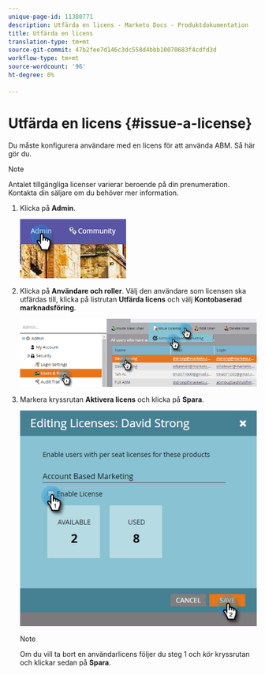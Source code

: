 ```yaml
---
unique-page-id: 11380771
description: Utfärda en licens - Marketo Docs - Produktdokumentation
title: Utfärda en licens
translation-type: tm+mt
source-git-commit: 47b2fee7d146c3dc558d4bbb10070683f4cdfd3d
workflow-type: tm+mt
source-wordcount: '96'
ht-degree: 0%

---
```



# Utfärda en licens {#issue-a-license}

Du måste konfigurera användare med en licens för att använda ABM. Så här gör du.

>[!NOTE]
>
>Antalet tillgängliga licenser varierar beroende på din prenumeration. Kontakta din säljare om du behöver mer information.

1. Klicka på **Admin**.

   ![](assets/one.png)

1. Klicka på **Användare och roller**. Välj den användare som licensen ska utfärdas till, klicka på listrutan **Utfärda licens** och välj **Kontobaserad marknadsföring**.

   ![](assets/two.png)

1. Markera kryssrutan **Aktivera licens** och klicka på **Spara**.

   ![](assets/three.png)

   >[!NOTE]
   >
   >Om du vill ta bort en användarlicens följer du steg 1 och *kör* kryssrutan och klickar sedan på **Spara**.

